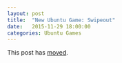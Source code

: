 ```yaml
---
layout: post
title:  "New Ubuntu Game: Swipeout"
date:   2015-11-29 18:00:00
categories: Ubuntu Games
---
```


This post has [moved][newurl].

[newurl]: http://www.lieberbiber.de/2015/11/29/new-ubuntu-game-swipeout/
